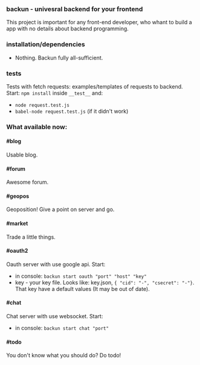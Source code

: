 ### backun - univesral backend for your frontend

This project is important for any front-end developer, who whant to build a app with no details about backend programming.

### installation/dependencies
  * Nothing. Backun fully all-sufficient.

### tests
  Tests with fetch requests: examples/templates of requests to backend. Start: `npm install` inside `__test__` and:
  * `node request.test.js`
  * `babel-node request.test.js` (if it didn't work)
  
### What available now:

#### #blog
  Usable blog.
  
#### #forum
  Awesome forum.
  
#### #geopos
  Geoposition! Give a point on server and go.
  
#### #market
  Trade a little things.

#### #oauth2
  Oauth server with use google api. Start:
  * in console: `backun start oauth "port" "host" "key"`
  * key - your key file. Looks like: key.json, `{ "cid": "-", "csecret": "-"}`. That key have a default values (It may be out of date).
  
#### #chat
  Chat server with use websocket. Start:
  * in console: `backun start chat "port"`
  
#### #todo
  You don't know what you should do? Do todo!
  
